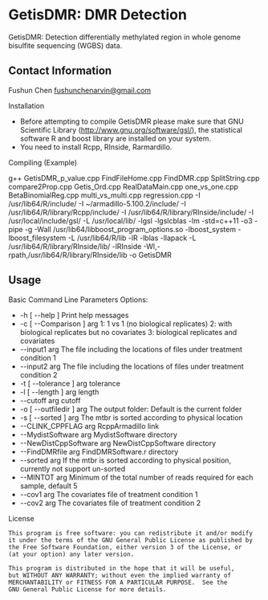 GetisDMR: DMR Detection 
========================================================

GetisDMR: Detection differentially methylated region in whole genome bisulfite sequencing (WGBS) data.

Contact Information
-------------------
Fushun Chen
fushunchenarvin@gmail.com

Installation
* Before attempting to compile GetisDMR please make sure that GNU Scientific Library (http://www.gnu.org/software/gsl/), the statistical software R and boost library are installed on your system.
* You need to install Rcpp, RInside, Rarmardillo.

Compiling (Example)

g++ GetisDMR_p_value.cpp FindFileHome.cpp FindDMR.cpp SplitString.cpp compare2Prop.cpp Getis_Ord.cpp RealDataMain.cpp one_vs_one.cpp BetaBinomialReg.cpp multi_vs_multi.cpp regression.cpp -I /usr/lib64/R/include/ -I ~/armadillo-5.100.2/include/ -I /usr/lib64/R/library/Rcpp/include/ -I /usr/lib64/R/library/RInside/include/ -I /usr/local/include/gsl/ -L /usr/local/lib/ -lgsl -lgslcblas -lm -std=c++11 -o3 -pipe -g -Wall /usr/lib64/libboost_program_options.so -lboost_system -lboost_filesystem -L /usr/lib64/R/lib -lR -lblas -llapack -L /usr/lib64/R/library/RInside/lib/ -lRInside -Wl,-rpath,/usr/lib64/R/library/RInside/lib -o GetisDMR

Usage
-----

Basic Command Line Parameters
Options:
*  -h [ --help ]            Print help messages
*  -c [ --Comparison ] arg  1: 1 vs 1 (no biological replicates) 
                           2: with biological replicates but no covariates 
                           3: biological replicates and covariates
*  --input1 arg             The file including the locations of files under 
                           treatment condition 1
*  --input2 arg             The file including the locations of files under 
                           treatment condition 2
*  -t [ --tolerance ] arg   tolerance
*  -l [ --length ] arg      length
*  --cutoff arg             cutoff
*  -o [ --outfiledir ] arg  The output folder: Default is the current folder
*  -s [ --sorted ] arg      The mtbr is sorted according to physical location
*  --CLINK_CPPFLAG arg      RcppArmadillo link
*  --MydistSoftware arg     MydistSoftware directory
*  --NewDistCppSoftware arg NewDistCppSoftware directory
*  --FindDMRfile arg        FindDMRSoftware.r directory
*  --sorted arg             If the mtbr is sorted according to physical 
                           position, currently not support un-sorted
*  --MINTOT arg             Minimum of the total number of reads required for 
                           each sample, default 5
*  --cov1 arg               The covariates file of treatment condition 1
*  --cov2 arg               The covariates file of treatment condition 2

License

    This program is free software: you can redistribute it and/or modify
    it under the terms of the GNU General Public License as published by
    the Free Software Foundation, either version 3 of the License, or
    (at your option) any later version.

    This program is distributed in the hope that it will be useful,
    but WITHOUT ANY WARRANTY; without even the implied warranty of
    MERCHANTABILITY or FITNESS FOR A PARTICULAR PURPOSE.  See the
    GNU General Public License for more details.
